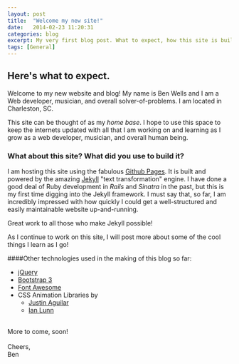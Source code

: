```yaml
---
layout: post
title:  "Welcome my new site!"
date:   2014-02-23 11:20:31
categories: blog
excerpt: My very first blog post. What to expect, how this site is built, and a little about me.
tags: [General]
---
```

## Here's what to expect.


Welcome to my new website and blog!  My name is Ben Wells and I am a Web developer, musician, and overall solver-of-problems. I am located in Charleston, SC.


This site can be thought of as my _home base_. I hope to use this space to keep the internets updated with all that I am working on and learning as I grow as a web developer, musician, and overall human being.


### What about this site? What did you use to build it?


I am hosting this site using the fabulous [Github Pages][gpages]. It is built and powered by the amazing [Jekyll][jk] "text transformation" engine. I have done a good deal of Ruby development in _Rails_ and _Sinatra_ in the past, but this is my first time digging into the Jekyll framework. I must say that, so far, I am incredibly impressed with how quickly I could get a well-structured and easily maintainable website up-and-running.

Great work to all those who make Jekyll possible!

As I continue to work on this site, I will post more about some of the cool things I learn as I go!

####Other technologies used in the making of this blog so far:

* [jQuery][jq]
* [Bootstrap 3][bootstrap]
* [Font Awesome][fontawesome]
* CSS Animation Libraries by
  - [Justin Aguilar][justinaguilar]
  - [Ian Lunn][ianlunn]

<br>
More to come, soon!<br><br>
Cheers,<br>
Ben

[justinaguilar]: http://www.justinaguilar.com/animations/
[ianlunn]:https://github.com/IanLunn/Hover
[jq]:https://github.com/jquery/jquery
[bootstrap]:http://www.getbootstrap.com/
[fontawesome]:http://fortawesome.github.io/Font-Awesome/
[gpages]:http://pages.github.com/
[jk]:http://jekyllrb.com/
